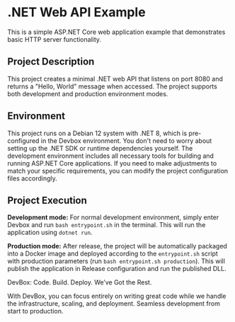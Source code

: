 # .NET Web API Example

This is a simple ASP.NET Core web application example that demonstrates basic HTTP server functionality.

## Project Description

This project creates a minimal .NET web API that listens on port 8080 and returns a "Hello, World" message when accessed. The project supports both development and production environment modes.

## Environment

This project runs on a Debian 12 system with .NET 8, which is pre-configured in the Devbox environment. You don't need to worry about setting up the .NET SDK or runtime dependencies yourself. The development environment includes all necessary tools for building and running ASP.NET Core applications. If you need to make adjustments to match your specific requirements, you can modify the project configuration files accordingly.

## Project Execution

**Development mode:** For normal development environment, simply enter Devbox and run `bash entrypoint.sh` in the terminal. This will run the application using `dotnet run`.

**Production mode:** After release, the project will be automatically packaged into a Docker image and deployed according to the `entrypoint.sh` script with production parameters (run `bash entrypoint.sh production`). This will publish the application in Release configuration and run the published DLL.


DevBox: Code. Build. Deploy. We’ve Got the Rest.

With DevBox, you can focus entirely on writing great code while we handle the infrastructure, scaling, and deployment. Seamless development from start to production. 